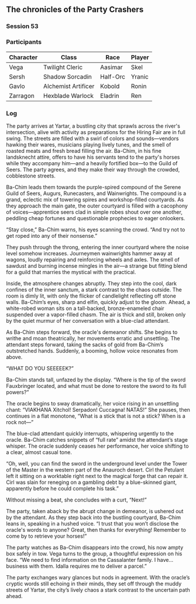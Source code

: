 ## The chronicles of the Party Crashers
### Session 53

### Participants
| Character| Class | Race | Player |
|--|--|--|--|
| Vega | Twilight Cleric | Aasimar | Skel |
| Sersh | Shadow Sorcadin | Half-Orc | Yranic |
| Gavlo | Alchemist Artificer | Kobold | Ronin |
| Zarragon | Hexblade Warlock | Eladrin | Ren |

### Log
The party arrives at Yartar, a bustling city that sprawls across the river's intersection, alive with activity as preparations for the Hiring Fair are in full swing. The streets are filled with a swirl of colors and sounds—vendors hawking their wares, musicians playing lively tunes, and the smell of roasted meats and fresh bread filling the air. Ba-Chim, in his fine landsknecht attire, offers to have his servants tend to the party's horses while they accompany him—and a heavily fortified box—to the Guild of Seers. The party agrees, and they make their way through the crowded, cobblestone streets.

Ba-Chim leads them towards the purple-spired compound of the Serene Guild of Seers, Augurs, Runecasters, and Wainwrights. The compound is a grand, eclectic mix of towering spires and workshop-filled courtyards. As they approach the main gate, the outer courtyard is filled with a cacophony of voices—apprentice seers clad in simple robes shout over one another, peddling cheap fortunes and questionable prophecies to eager onlookers.

“Stay close,” Ba-Chim warns, his eyes scanning the crowd. “And try not to get roped into any of their nonsense.”

They push through the throng, entering the inner courtyard where the noise level somehow increases. Journeymen wainwrights hammer away at wagons, loudly repairing and reinforcing wheels and axles. The smell of sawdust and burning incense mingles in the air—a strange but fitting blend for a guild that marries the mystical with the practical.

Inside, the atmosphere changes abruptly. They step into the cool, dark confines of the inner sanctum, a stark contrast to the chaos outside. The room is dimly lit, with only the flicker of candlelight reflecting off stone walls. Ba-Chim’s eyes, sharp and elfin, quickly adjust to the gloom. Ahead, a white-robed woman sits on a tall-backed, bronze-enameled chair suspended over a vapor-filled chasm. The air is thick and still, broken only by the quiet murmur of her conversation with a blue-clad attendant.

As Ba-Chim steps forward, the oracle's demeanor shifts. She begins to writhe and moan theatrically, her movements erratic and unsettling. The attendant steps forward, taking the sacks of gold from Ba-Chim’s outstretched hands. Suddenly, a booming, hollow voice resonates from above.

“WHAT DO YOU SEEEEEK?”

Ba-Chim stands tall, unfazed by the display. “Where is the tip of the sword Fauxbringer located, and what must be done to restore the sword to its full powers?”

The oracle begins to sway dramatically, her voice rising in an unsettling chant: “VIAKHANA Xitchol! Serpadon! Cuccagna! NATAS!” She pauses, then continues in a flat monotone, “What is a stick that is not a stick? When is a rock not—”

The blue-clad attendant quickly interrupts, whispering urgently to the oracle. Ba-Chim catches snippets of “full rate” amidst the attendant’s stage whisper. The oracle suddenly ceases her performance, her voice shifting to a clear, almost casual tone.

“Oh, well, you can find the sword in the underground level under the Tower of the Master in the western part of the Anauroch desert. Cirl the Petulant left it sitting on a worktable right next to the magical forge that can repair it. Cirl was slain for reneging on a gambling debt by a blue-skinned giant, apparently before he could complete his task.”

Without missing a beat, she concludes with a curt, “Next!”

The party, taken aback by the abrupt change in demeanor, is ushered out by the attendant. As they step back into the bustling courtyard, Ba-Chim leans in, speaking in a hushed voice. “I trust that you won’t disclose the oracle's words to anyone? Great, then thanks for everything! Remember to come by to retrieve your horses!”

The party watches as Ba-Chim disappears into the crowd, his now ampty box safely in tow. Vega turns to the group, a thoughtful expression on his face. “We need to find information on the Cassalanter family. I have… business with them. Idalla requires me to deliver a parcel.”

The party exchanges wary glances but nods in agreement. With the oracle’s cryptic words still echoing in their minds, they set off through the muddy streets of Yartar, the city’s lively chaos a stark contrast to the uncertain path ahead.
